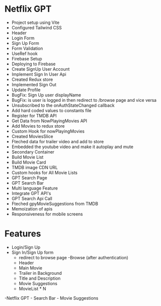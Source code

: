 # Netflix GPT

- Project setup using Vite
- Configured Tailwind CSS
- Header
- Login Form
- Sign Up Form
- Form Validation
- UseRef hook
- Firebase Setup
- Deploying to Firebase
- Create SignUp User Account
- Implement Sign In User Api
- Created Redux store
- Implemented Sign Out
- Update Profile
- BugFix: Sign Up user displayName
- BugFix: is user is logged in then redirect to /browse page and vice versa
- Unsubscribed to the onAuthStateChanged callback
- Add hard coded values to constants file
- Register for TMDB API
- Get Data from NowPlayingMovies API
- Add Movies to redux store
- Custom Hook for nowPlayingMovies
- Created MoviesSlice
- Fteched data for trailer video and add to store
- Embedded the youtube video and make it autoplay and mute
- Secondary Container
- Build Movie List
- Build Movie Card
- TMDB image CDN URL
- Custom hooks for All Movie Lists
- GPT Search Page
- GPT Search Bar
- Multi language Feature
- Integrate GPT API's
- GPT Search Api Call
- Fteched gpyMovieSuggestions from TMDB
- Memoization of apis
- Responsiveness for mobile screens

# Features

- Login/Sign Up
- Sign In/Sign Up form
  - redirect to browse page
    -Browse (after authentication)
  - Header
  - Main Movie
  - Trailer in Background
  - Title and Description
  - Movie Suggestions
  - MovieList \* N

-Netflix GPT - Search Bar - Movie Suggestions
